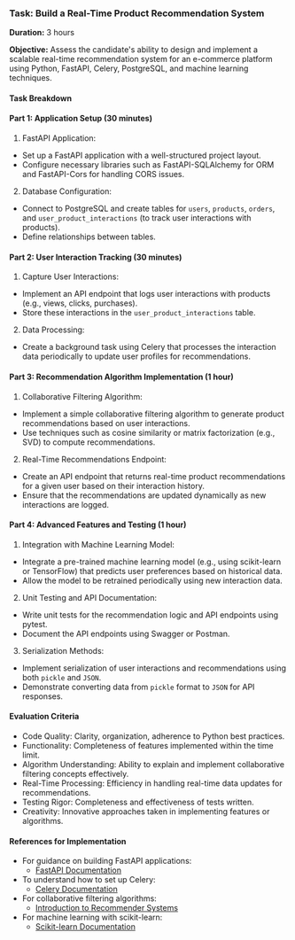 ### Task: Build a Real-Time Product Recommendation System

**Duration:** 3 hours

**Objective:** Assess the candidate's ability to design and implement a scalable real-time recommendation system for an e-commerce platform using Python, FastAPI, Celery, PostgreSQL, and machine learning techniques.

#### Task Breakdown

#### Part 1: Application Setup (30 minutes)

1. FastAPI Application:
  - Set up a FastAPI application with a well-structured project layout.
  - Configure necessary libraries such as FastAPI-SQLAlchemy for ORM and FastAPI-Cors for handling CORS issues.
2. Database Configuration:
  - Connect to PostgreSQL and create tables for `users`, `products`, `orders`, and `user_product_interactions` (to track user interactions with products).
  - Define relationships between tables.

#### Part 2: User Interaction Tracking (30 minutes)

1. Capture User Interactions:
  - Implement an API endpoint that logs user interactions with products (e.g., views, clicks, purchases).
  - Store these interactions in the `user_product_interactions` table.
2. Data Processing:
  - Create a background task using Celery that processes the interaction data periodically to update user profiles for recommendations.

#### Part 3: Recommendation Algorithm Implementation (1 hour)

1. Collaborative Filtering Algorithm:
  - Implement a simple collaborative filtering algorithm to generate product recommendations based on user interactions.
  - Use techniques such as cosine similarity or matrix factorization (e.g., SVD) to compute recommendations.
2. Real-Time Recommendations Endpoint:
  - Create an API endpoint that returns real-time product recommendations for a given user based on their interaction history.
  - Ensure that the recommendations are updated dynamically as new interactions are logged.

#### Part 4: Advanced Features and Testing (1 hour)

1. Integration with Machine Learning Model:
  - Integrate a pre-trained machine learning model (e.g., using scikit-learn or TensorFlow) that predicts user preferences based on historical data.
  - Allow the model to be retrained periodically using new interaction data.
2. Unit Testing and API Documentation:
  - Write unit tests for the recommendation logic and API endpoints using pytest.
  - Document the API endpoints using Swagger or Postman.
3. Serialization Methods:
  - Implement serialization of user interactions and recommendations using both `pickle` and `JSON`.
  - Demonstrate converting data from `pickle` format to `JSON` for API responses.

#### Evaluation Criteria

- Code Quality: Clarity, organization, adherence to Python best practices.
- Functionality: Completeness of features implemented within the time limit.
- Algorithm Understanding: Ability to explain and implement collaborative filtering concepts effectively.
- Real-Time Processing: Efficiency in handling real-time data updates for recommendations.
- Testing Rigor: Completeness and effectiveness of tests written.
- Creativity: Innovative approaches taken in implementing features or algorithms.

#### References for Implementation

- For guidance on building FastAPI applications:
  - [FastAPI Documentation](https://fastapi.tiangolo.com/)
- To understand how to set up Celery:
  - [Celery Documentation](https://docs.celeryq.dev/en/stable/index.html)
- For collaborative filtering algorithms:
  - [Introduction to Recommender Systems](https://towardsdatascience.com/introduction-to-recommender-systems-a-beginners-guide-8b5a6c8a7d0a)
- For machine learning with scikit-learn:
  - [Scikit-learn Documentation](https://scikit-learn.org/stable/)
